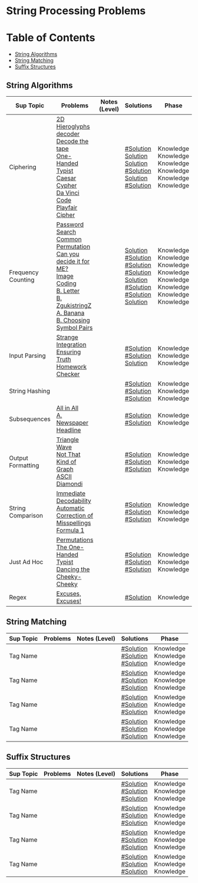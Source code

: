 # String Processing Problems

Table of Contents
=================
- [String Algorithms](#string-algorithms)
- [String Matching](#string-matching)
- [Suffix Structures](#suffix-structures)																								


## String Algorithms
Sup Topic    | Problems | Notes (Level)| Solutions| Phase
-------------| -------------   |-------------| -------------|-------------
Ciphering| [2D Hieroglyphs decoder](https://uva.onlinejudge.org/index.php?option=com_onlinejudge&Itemid=8&category=24&page=show_problem&problem=1792)<br>  [Decode the tape](https://uva.onlinejudge.org/index.php?option=com_onlinejudge&Itemid=8&category=24&page=show_problem&problem=1819)<br>[One-Handed Typist](https://uva.onlinejudge.org/index.php?option=com_onlinejudge&Itemid=8&category=24&page=show_problem&problem=2253)<br>[Caesar Cypher](https://uva.onlinejudge.org/index.php?option=com_onlinejudge&Itemid=8&category=24&page=show_problem&problem=495)<br>  [Da Vinci Code](https://uva.onlinejudge.org/index.php?option=com_onlinejudge&Itemid=8&category=24&page=show_problem&problem=2380)<br>  [Playfair Cipher](https://uva.onlinejudge.org/index.php?option=com_onlinejudge&Itemid=8&category=24&page=show_problem&problem=2744)<br> | |[#Solution]()<br> [Solution](https://github.com/basmaashouur/Competitive-Programming/blob/master/Solutions-library/string-processing-solutions/10878-UVa.cpp)<br> [Solution](https://github.com/basmaashouur/Competitive-Programming/blob/master/Solutions-library/string-processing-solutions/11278-UVa.cpp)<br>[#Solution]()<br> [Solution](https://github.com/basmaashouur/Competitive-Programming/blob/master/Solutions-library/string-processing-solutions/11385-UVa.cpp)<br> [#Solution]()<br>  | Knowledge<br> Knowledge<br> Knowledge<br>Knowledge<br> Knowledge<br> Knowledge<br>| 
Frequency Counting| [Password Search](https://uva.onlinejudge.org/index.php?option=com_onlinejudge&Itemid=8&category=24&page=show_problem&problem=843)<br>  [Common Permutation](https://uva.onlinejudge.org/index.php?option=com_onlinejudge&Itemid=8&category=24&page=show_problem&problem=1193)<br>  [Can you decide it for ME?](https://uva.onlinejudge.org/index.php?option=com_onlinejudge&Itemid=8&category=24&page=show_problem&problem=2144) <br>[Image Coding](https://uva.onlinejudge.org/index.php?option=com_onlinejudge&Itemid=8&category=24&page=show_problem&problem=2635)<br>  [B. Letter](http://codeforces.com/problemset/problem/43/B)<br>  [B. ZgukistringZ](http://codeforces.com/problemset/problem/551/B)<br>  [A. Banana](http://codeforces.com/problemset/problem/335/A)<br> [B. Choosing Symbol Pairs](http://codeforces.com/problemset/problem/50/B)<br>  | |[Solution](https://github.com/basmaashouur/Competitive-Programming/blob/master/Solutions-library/string-processing-solutions/902-UVa.cpp)<br> [#Solution]()<br> [#Solution]()<br> [#Solution]()<br>[Solution](https://github.com/basmaashouur/Competitive-Programming/blob/master/Solutions-library/string-processing-solutions/42B-CF.cpp)<br> [#Solution]()<br> [#Solution]()<br>[Solution](https://github.com/basmaashouur/Competitive-Programming/blob/master/Solutions-library/string-processing-solutions/47B-CF.cpp)<br> | Knowledge<br> Knowledge<br> Knowledge<br>  Knowledge<br> Knowledge<br> Knowledge<br> Knowledge<br> Knowledge<br>  | 
Input Parsing| [Strange Integration](https://uva.onlinejudge.org/index.php?option=com_onlinejudge&Itemid=8&category=24&page=show_problem&problem=1847)<br>  [Ensuring Truth](https://uva.onlinejudge.org/index.php?option=com_onlinejudge&Itemid=8&category=24&page=show_problem&problem=2342)<br>  [Homework Checker](https://uva.onlinejudge.org/index.php?option=com_onlinejudge&Itemid=8&category=24&page=show_problem&problem=3000)<br>  | |[#Solution]()<br> [#Solution]()<br> [Solution](https://github.com/basmaashouur/Competitive-Programming/blob/master/Solutions-library/string-processing-solutions/11878-UVa.cpp)<br> | Knowledge<br> Knowledge<br> Knowledge<br>| 
String Hashing| []()<br>  []()<br>  []()<br>  | |[#Solution]()<br> [#Solution]()<br> [#Solution]()<br> | Knowledge<br> Knowledge<br> Knowledge<br>| 
Subsequences| [All in All](https://uva.onlinejudge.org/index.php?option=com_onlinejudge&Itemid=8&category=24&page=show_problem&problem=1281)<br>  [A. Newspaper Headline](http://codeforces.com/problemset/problem/91/A)<br>  | |[#Solution]()<br> [#Solution]()<br>  | Knowledge<br> Knowledge<br>| 
Output Formatting| [Triangle Wave](https://uva.onlinejudge.org/index.php?option=com_onlinejudge&Itemid=8&category=24&page=show_problem&problem=429)<br>  [Not That Kind of Graph](https://uva.onlinejudge.org/index.php?option=com_onlinejudge&Itemid=8&category=24&page=show_problem&problem=1741)<br>  [ASCII Diamondi](http://uva.onlinejudge.org/index.php?option=com_onlinejudge&Itemid=8&category=24&page=show_problem&problem=3307)<br>  | |[#Solution]()<br> [#Solution]()<br> [#Solution]()<br> | Knowledge<br> Knowledge<br> Knowledge<br>| 
String Comparison| [Immediate Decodability](https://uva.onlinejudge.org/index.php?option=com_onlinejudge&Itemid=8&category=24&page=show_problem&problem=585)<br>  [Automatic Correction of Misspellings](https://uva.onlinejudge.org/index.php?option=com_onlinejudge&Itemid=8&category=24&page=show_problem&problem=1989)<br>  [Formula 1](https://uva.onlinejudge.org/index.php?option=com_onlinejudge&Itemid=8&category=24&page=show_problem&problem=1997)<br>  | |[#Solution]()<br> [#Solution]()<br> [#Solution]()<br> | Knowledge<br> Knowledge<br> Knowledge<br>| 
Just Ad Hoc| [Permutations](http://uva.onlinejudge.org/index.php?option=com_onlinejudge&Itemid=8&category=24&page=show_problem&problem=882)<br>  [The One-Handed Typist](https://uva.onlinejudge.org/index.php?option=com_onlinejudge&Itemid=8&category=24&page=show_problem&problem=1334)<br>  [Dancing the Cheeky-Cheeky](https://uva.onlinejudge.org/index.php?option=com_onlinejudge&Itemid=8&category=24&page=show_problem&problem=2447)<br>  | |[#Solution]()<br> [#Solution]()<br> [#Solution]()<br> | Knowledge<br> Knowledge<br> Knowledge<br>|
Regex|[Excuses, Excuses!](https://uva.onlinejudge.org/index.php?option=com_onlinejudge&Itemid=8&page=show_problem&problem=350)||[#Solution]()<br> |  Knowledge<br> 

## String Matching
Sup Topic    | Problems | Notes (Level)| Solutions| Phase
-------------| -------------   |-------------| -------------|-------------
Tag Name| []()<br>  []()<br>  []()<br>  | |[#Solution]()<br> [#Solution]()<br> [#Solution]()<br> | Knowledge<br> Knowledge<br> Knowledge<br>| 
Tag Name| []()<br>  []()<br>  []()<br>  | |[#Solution]()<br> [#Solution]()<br> [#Solution]()<br> | Knowledge<br> Knowledge<br> Knowledge<br>| 
Tag Name| []()<br>  []()<br>  []()<br>  | |[#Solution]()<br> [#Solution]()<br> [#Solution]()<br> | Knowledge<br> Knowledge<br> Knowledge<br>| 
Tag Name| []()<br>  []()<br>  []()<br>  | |[#Solution]()<br> [#Solution]()<br> [#Solution]()<br> | Knowledge<br> Knowledge<br> Knowledge<br>|

## Suffix Structures
Sup Topic    | Problems | Notes (Level)| Solutions| Phase
-------------| -------------   |-------------| -------------|-------------
Tag Name| []()<br>  []()<br>  []()<br>  | |[#Solution]()<br> [#Solution]()<br> [#Solution]()<br> | Knowledge<br> Knowledge<br> Knowledge<br>| 
Tag Name| []()<br>  []()<br>  []()<br>  | |[#Solution]()<br> [#Solution]()<br> [#Solution]()<br> | Knowledge<br> Knowledge<br> Knowledge<br>| 
Tag Name| []()<br>  []()<br>  []()<br>  | |[#Solution]()<br> [#Solution]()<br> [#Solution]()<br> | Knowledge<br> Knowledge<br> Knowledge<br>| 
Tag Name| []()<br>  []()<br>  []()<br>  | |[#Solution]()<br> [#Solution]()<br> [#Solution]()<br> | Knowledge<br> Knowledge<br> Knowledge<br>|
